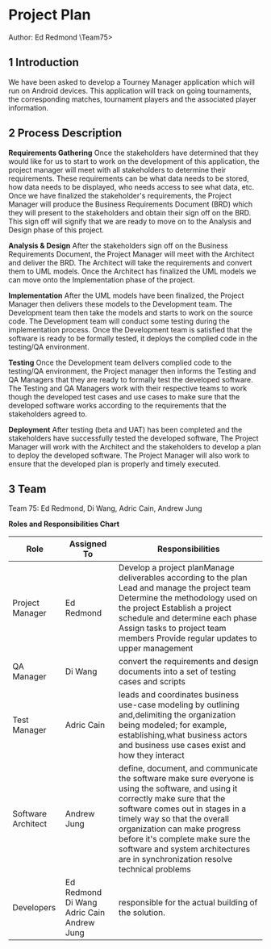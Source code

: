 # Project Plan

Author: Ed Redmond \Team75\>

## 1 Introduction

We have been asked to develop a Tourney Manager application which will run on Android devices.  This application will track on going tournaments, the corresponding matches, tournament players and the associated player information.

## 2 Process Description

**Requirements Gathering**
Once the stakeholders have determined that they would like for us to start to work on the development of this application, the project manager will meet with all stakeholders to determine their requirements.  These requirements can be what data needs to be stored, how data needs to be displayed, who needs access to see what data, etc.  Once we have finalized the stakeholder's requirements, the Project Manager will produce the Business Requirements Document (BRD) which they will present to the stakeholders and obtain their sign off on the BRD.  This sign off will signify that we are ready to move on to the Analysis and Design phase of this project.

**Analysis & Design**
After the stakeholders sign off on the Business Requirements Document, the Project Manager will meet with the Architect and deliver the BRD.  The Architect will take the requirements and convert them to UML models.  Once the Architect has finalized the UML models we can move onto the Implementation phase of the project.

**Implementation**
After the UML models have been finalized, the Project Manager then delivers these models to the Development team.  The Development team then take the models and starts to work on the source code.  The Development team will conduct some testing during the implementation process.  Once the Development team is satisfied that the software is ready to be formally tested, it deploys the complied code in the testing/QA environment.

**Testing**
Once the Development team delivers complied code to the testing/QA environment, the Project manager then informs the Testing and QA Managers that they are ready to formally test the developed software. The Testing and QA Managers work with their respective teams to work though the developed test cases and use cases to make sure that the  developed software works according to the requirements that the stakeholders agreed to.

**Deployment**
After testing (beta and UAT) has been completed and the stakeholders have successfully tested the developed software, The Project Manager will work with the Architect and the stakeholders to develop a plan to deploy the developed software.  The Project Manager will also work to ensure that the developed plan is properly and timely executed.


## 3 Team

Team 75: Ed Redmond, Di Wang, Adric Cain, Andrew Jung

**Roles and Responsibilities Chart**

| Role               | Assigned To                               | Responsibilities                                                                                                                                                                                                                                                                                                                                          |
|--------------------|-------------------------------------------|-----------------------------------------------------------------------------------------------------------------------------------------------------------------------------------------------------------------------------------------------------------------------------------------------------------------------------------------------------------|
| Project Manager    | Ed Redmond                                | Develop a project planManage deliverables according to the plan Lead and manage the project team Determine the methodology used on the project Establish a project schedule and determine each phase Assign tasks to project team members Provide regular updates to upper management                                                                     |
| QA Manager         | Di Wang                                   | convert the requirements and design documents into a set of testing cases and scripts                                                                                                                                                                                                                                                                     |
| Test Manager       | Adric Cain                                | leads and coordinates business use-case modeling by outlining and,delimiting the organization being modeled; for example, establishing,what business actors and business use cases exist and how they interact                                                                                                                                            |
| Software Architect | Andrew Jung                               | define, document, and communicate the software make sure everyone is using the software, and using it correctly make sure that the software comes out in stages in a timely way so that the overall organization can make progress before it's complete make sure the software and system architectures are in synchronization resolve technical problems |
| Developers         | Ed Redmond Di Wang Adric Cain Andrew Jung | responsible for the actual building of the solution.                                                                                                                                                                                                                                                                                                      |
